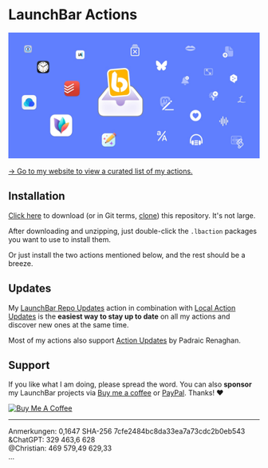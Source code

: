 # LaunchBar Actions

<a href="https://ptujec.github.io/launchbar"><img src="header.jpg" width="640"/></a> 

[→ Go to my website to view a curated list of my actions.](https://ptujec.github.io/launchbar)

## Installation

[Click here](https://github.com/Ptujec/LaunchBar/archive/refs/heads/master.zip) to download (or in Git terms, [clone](https://docs.github.com/en/repositories/creating-and-managing-repositories/cloning-a-repository)) this repository. It's not large.

After downloading and unzipping, just double-click the `.lbaction` packages you want to use to install them.

Or just install the two actions mentioned below, and the rest should be a breeze.

## Updates

My [LaunchBar Repo Updates](https://github.com/Ptujec/LaunchBar/tree/master/LB-Repo-Updates) action in combination with [Local Action Updates](https://github.com/Ptujec/LaunchBar/tree/master/Local-Action-Updates#launchbar-action-local-action-updates) is the **easiest way to stay up to date** on all my actions and discover new ones at the same time.

Most of my actions also support [Action Updates](https://renaghan.com/launchbar/action-updates/) by Padraic Renaghan.

## Support

If you like what I am doing, please spread the word. You can also **sponsor** my LaunchBar projects via [Buy me a coffee](https://www.buymeacoffee.com/ptujec) or [PayPal](https://www.paypal.com/donate/?business=J3RS8S74NDJPU&no_recurring=0&currency_code=EUR). Thanks! ♥️

<a href="https://www.buymeacoffee.com/ptujec" target="_blank"><img src="https://cdn.buymeacoffee.com/buttons/v2/default-yellow.png" alt="Buy Me A Coffee" style="height: 60px !important;width: 217px !important;" ></a>

---
Anmerkungen: 0,1647 SHA-256 7cfe2484bc8da33ea7a73cdc2b0eb543  
&ChatGPT: 329 463,6 628  
@Christian: 469 579,49 629,33  
...
